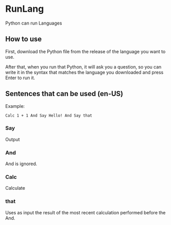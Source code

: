 # RunLang
Python can run Languages

## How to use
First, download the Python file from the release of the language you want to use.

After that, when you run that Python, it will ask you a question, so you can write it in the syntax that matches the language you downloaded and press Enter to run it.

## Sentences that can be used (en-US)


Example:

```
Calc 1 + 1 And Say Hello! And Say that
```

### Say
Output

### And
And is ignored.

### Calc
Calculate

### that
Uses as input the result of the most recent calculation performed before the And.
